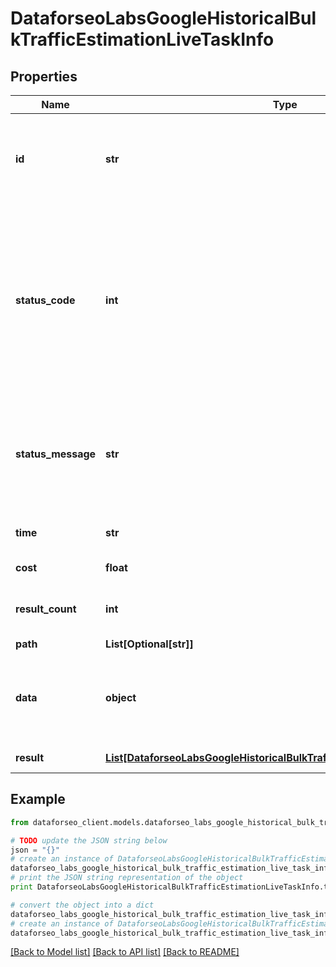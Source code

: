 # DataforseoLabsGoogleHistoricalBulkTrafficEstimationLiveTaskInfo


## Properties

Name | Type | Description | Notes
------------ | ------------- | ------------- | -------------
**id** | **str** | task identifier unique task identifier in our system in the UUID format | [optional] 
**status_code** | **int** | status code of the task generated by DataForSEO, can be within the following range: 10000-60000 you can find the full list of the response codes here | [optional] 
**status_message** | **str** | informational message of the task you can find the full list of general informational messages here | [optional] 
**time** | **str** | execution time, seconds | [optional] 
**cost** | **float** | total tasks cost, USD | [optional] 
**result_count** | **int** | number of elements in the result array | [optional] 
**path** | **List[Optional[str]]** | URL path | [optional] 
**data** | **object** | contains the same parameters that you specified in the POST request | [optional] 
**result** | [**List[DataforseoLabsGoogleHistoricalBulkTrafficEstimationLiveResultInfo]**](DataforseoLabsGoogleHistoricalBulkTrafficEstimationLiveResultInfo.md) | array of results | [optional] 

## Example

```python
from dataforseo_client.models.dataforseo_labs_google_historical_bulk_traffic_estimation_live_task_info import DataforseoLabsGoogleHistoricalBulkTrafficEstimationLiveTaskInfo

# TODO update the JSON string below
json = "{}"
# create an instance of DataforseoLabsGoogleHistoricalBulkTrafficEstimationLiveTaskInfo from a JSON string
dataforseo_labs_google_historical_bulk_traffic_estimation_live_task_info_instance = DataforseoLabsGoogleHistoricalBulkTrafficEstimationLiveTaskInfo.from_json(json)
# print the JSON string representation of the object
print DataforseoLabsGoogleHistoricalBulkTrafficEstimationLiveTaskInfo.to_json()

# convert the object into a dict
dataforseo_labs_google_historical_bulk_traffic_estimation_live_task_info_dict = dataforseo_labs_google_historical_bulk_traffic_estimation_live_task_info_instance.to_dict()
# create an instance of DataforseoLabsGoogleHistoricalBulkTrafficEstimationLiveTaskInfo from a dict
dataforseo_labs_google_historical_bulk_traffic_estimation_live_task_info_form_dict = dataforseo_labs_google_historical_bulk_traffic_estimation_live_task_info.from_dict(dataforseo_labs_google_historical_bulk_traffic_estimation_live_task_info_dict)
```
[[Back to Model list]](../README.md#documentation-for-models) [[Back to API list]](../README.md#documentation-for-api-endpoints) [[Back to README]](../README.md)


